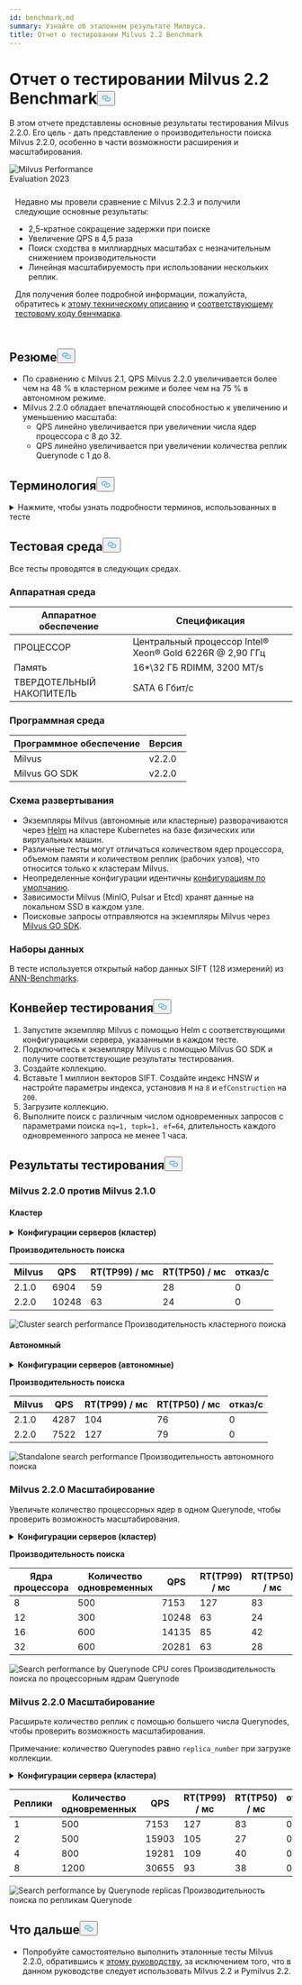 ```yaml
---
id: benchmark.md
summary: Узнайте об эталонном результате Милвуса.
title: Отчет о тестировании Milvus 2.2 Benchmark
---
```

<h1 id="Milvus-22-Benchmark-Test-Report" class="common-anchor-header">Отчет о тестировании Milvus 2.2 Benchmark<button data-href="#Milvus-22-Benchmark-Test-Report" class="anchor-icon" translate="no">
      <svg translate="no"
        aria-hidden="true"
        focusable="false"
        height="20"
        version="1.1"
        viewBox="0 0 16 16"
        width="16"
      >
        <path
          fill="#0092E4"
          fill-rule="evenodd"
          d="M4 9h1v1H4c-1.5 0-3-1.69-3-3.5S2.55 3 4 3h4c1.45 0 3 1.69 3 3.5 0 1.41-.91 2.72-2 3.25V8.59c.58-.45 1-1.27 1-2.09C10 5.22 8.98 4 8 4H4c-.98 0-2 1.22-2 2.5S3 9 4 9zm9-3h-1v1h1c1 0 2 1.22 2 2.5S13.98 12 13 12H9c-.98 0-2-1.22-2-2.5 0-.83.42-1.64 1-2.09V6.25c-1.09.53-2 1.84-2 3.25C6 11.31 7.55 13 9 13h4c1.45 0 3-1.69 3-3.5S14.5 6 13 6z"
        ></path>
      </svg>
    </button></h1><p>В этом отчете представлены основные результаты тестирования Milvus 2.2.0. Его цель - дать представление о производительности поиска Milvus 2.2.0, особенно в части возможности расширения и масштабирования.</p>
<div class="alert note">
  <div style="display: flex;">
      <div style="flex:0.3;">
        <img translate="no" src="https://zilliz.com/images/whitepaper/performance.png" alt="Milvus Performance Evaluation 2023" />
      </div>
  </div>
  <div style="flex:1;padding: 10px;">
    <p>Недавно мы провели сравнение с Milvus 2.2.3 и получили следующие основные результаты:</p>
    <ul>
      <li>2,5-кратное сокращение задержки при поиске</li>
      <li>Увеличение QPS в 4,5 раза</li>
      <li>Поиск сходства в миллиардных масштабах с незначительным снижением производительности</li>
      <li>Линейная масштабируемость при использовании нескольких реплик.</li>
    </ul>
    <p>Для получения более подробной информации, пожалуйста, обратитесь к <a href="https://zilliz.com/resources/whitepaper/milvus-performance-benchmark">этому техническому описанию</a> и <a href="https://github.com/zilliztech/VectorDBBench">соответствующему тестовому коду бенчмарка</a>. </p>
  </div>
</div>
<h2 id="Summary" class="common-anchor-header">Резюме<button data-href="#Summary" class="anchor-icon" translate="no">
      <svg translate="no"
        aria-hidden="true"
        focusable="false"
        height="20"
        version="1.1"
        viewBox="0 0 16 16"
        width="16"
      >
        <path
          fill="#0092E4"
          fill-rule="evenodd"
          d="M4 9h1v1H4c-1.5 0-3-1.69-3-3.5S2.55 3 4 3h4c1.45 0 3 1.69 3 3.5 0 1.41-.91 2.72-2 3.25V8.59c.58-.45 1-1.27 1-2.09C10 5.22 8.98 4 8 4H4c-.98 0-2 1.22-2 2.5S3 9 4 9zm9-3h-1v1h1c1 0 2 1.22 2 2.5S13.98 12 13 12H9c-.98 0-2-1.22-2-2.5 0-.83.42-1.64 1-2.09V6.25c-1.09.53-2 1.84-2 3.25C6 11.31 7.55 13 9 13h4c1.45 0 3-1.69 3-3.5S14.5 6 13 6z"
        ></path>
      </svg>
    </button></h2><ul>
<li>По сравнению с Milvus 2.1, QPS Milvus 2.2.0 увеличивается более чем на 48 % в кластерном режиме и более чем на 75 % в автономном режиме.</li>
<li>Milvus 2.2.0 обладает впечатляющей способностью к увеличению и уменьшению масштаба:<ul>
<li>QPS линейно увеличивается при увеличении числа ядер процессора с 8 до 32.</li>
<li>QPS линейно увеличивается при увеличении количества реплик Querynode с 1 до 8.</li>
</ul></li>
</ul>
<h2 id="Terminology" class="common-anchor-header">Терминология<button data-href="#Terminology" class="anchor-icon" translate="no">
      <svg translate="no"
        aria-hidden="true"
        focusable="false"
        height="20"
        version="1.1"
        viewBox="0 0 16 16"
        width="16"
      >
        <path
          fill="#0092E4"
          fill-rule="evenodd"
          d="M4 9h1v1H4c-1.5 0-3-1.69-3-3.5S2.55 3 4 3h4c1.45 0 3 1.69 3 3.5 0 1.41-.91 2.72-2 3.25V8.59c.58-.45 1-1.27 1-2.09C10 5.22 8.98 4 8 4H4c-.98 0-2 1.22-2 2.5S3 9 4 9zm9-3h-1v1h1c1 0 2 1.22 2 2.5S13.98 12 13 12H9c-.98 0-2-1.22-2-2.5 0-.83.42-1.64 1-2.09V6.25c-1.09.53-2 1.84-2 3.25C6 11.31 7.55 13 9 13h4c1.45 0 3-1.69 3-3.5S14.5 6 13 6z"
        ></path>
      </svg>
    </button></h2><p><details>
<summary>Нажмите, чтобы узнать подробности терминов, использованных в тесте</summary>
<table class="terminology">
<thead>
<tr>
<th>Термин</th>
<th>Описание</th>
</tr>
</thead>
<tbody>
<tr>
<td>nq</td>
<td>Количество векторов для поиска в одном поисковом запросе</td>
</tr>
<tr>
<td>topk</td>
<td>Число ближайших векторов, которые будут найдены для каждого вектора (в nq) в поисковом запросе</td>
</tr>
<tr>
<td>ef</td>
<td>Параметр поиска, специфичный для <a href="https://milvus.io/docs/v2.2.x/index.md">индекса HNSW</a></td>
</tr>
<tr>
<td>RT</td>
<td>Время от отправки запроса до получения ответа</td>
</tr>
<tr>
<td>QPS</td>
<td>Количество успешно обработанных поисковых запросов в секунду</td>
</tr>
</tbody>
</table>
</details></p>
<h2 id="Test-environment" class="common-anchor-header">Тестовая среда<button data-href="#Test-environment" class="anchor-icon" translate="no">
      <svg translate="no"
        aria-hidden="true"
        focusable="false"
        height="20"
        version="1.1"
        viewBox="0 0 16 16"
        width="16"
      >
        <path
          fill="#0092E4"
          fill-rule="evenodd"
          d="M4 9h1v1H4c-1.5 0-3-1.69-3-3.5S2.55 3 4 3h4c1.45 0 3 1.69 3 3.5 0 1.41-.91 2.72-2 3.25V8.59c.58-.45 1-1.27 1-2.09C10 5.22 8.98 4 8 4H4c-.98 0-2 1.22-2 2.5S3 9 4 9zm9-3h-1v1h1c1 0 2 1.22 2 2.5S13.98 12 13 12H9c-.98 0-2-1.22-2-2.5 0-.83.42-1.64 1-2.09V6.25c-1.09.53-2 1.84-2 3.25C6 11.31 7.55 13 9 13h4c1.45 0 3-1.69 3-3.5S14.5 6 13 6z"
        ></path>
      </svg>
    </button></h2><p>Все тесты проводятся в следующих средах.</p>
<h3 id="Hardware-environment" class="common-anchor-header">Аппаратная среда</h3><table>
<thead>
<tr><th>Аппаратное обеспечение</th><th>Спецификация</th></tr>
</thead>
<tbody>
<tr><td>ПРОЦЕССОР</td><td>Центральный процессор Intel® Xeon® Gold 6226R @ 2,90 ГГц</td></tr>
<tr><td>Память</td><td>16*\32 ГБ RDIMM, 3200 MT/s</td></tr>
<tr><td>ТВЕРДОТЕЛЬНЫЙ НАКОПИТЕЛЬ</td><td>SATA 6 Гбит/с</td></tr>
</tbody>
</table>
<h3 id="Software-environment" class="common-anchor-header">Программная среда</h3><table>
<thead>
<tr><th>Программное обеспечение</th><th>Версия</th></tr>
</thead>
<tbody>
<tr><td>Milvus</td><td>v2.2.0</td></tr>
<tr><td>Milvus GO SDK</td><td>v2.2.0</td></tr>
</tbody>
</table>
<h3 id="Deployment-scheme" class="common-anchor-header">Схема развертывания</h3><ul>
<li>Экземпляры Milvus (автономные или кластерные) разворачиваются через <a href="https://milvus.io/docs/install_standalone-helm.md">Helm</a> на кластере Kubernetes на базе физических или виртуальных машин.</li>
<li>Различные тесты могут отличаться количеством ядер процессора, объемом памяти и количеством реплик (рабочих узлов), что относится только к кластерам Milvus.</li>
<li>Неопределенные конфигурации идентичны <a href="https://github.com/milvus-io/milvus-helm/blob/master/charts/milvus/values.yaml">конфигурациям по умолчанию</a>.</li>
<li>Зависимости Milvus (MinIO, Pulsar и Etcd) хранят данные на локальном SSD в каждом узле.</li>
<li>Поисковые запросы отправляются на экземпляры Milvus через <a href="https://github.com/milvus-io/milvus-sdk-go/tree/master/tests">Milvus GO SDK</a>.</li>
</ul>
<h3 id="Data-sets" class="common-anchor-header">Наборы данных</h3><p>В тесте используется открытый набор данных SIFT (128 измерений) из <a href="https://github.com/erikbern/ann-benchmarks/#data-sets">ANN-Benchmarks</a>.</p>
<h2 id="Test-pipeline" class="common-anchor-header">Конвейер тестирования<button data-href="#Test-pipeline" class="anchor-icon" translate="no">
      <svg translate="no"
        aria-hidden="true"
        focusable="false"
        height="20"
        version="1.1"
        viewBox="0 0 16 16"
        width="16"
      >
        <path
          fill="#0092E4"
          fill-rule="evenodd"
          d="M4 9h1v1H4c-1.5 0-3-1.69-3-3.5S2.55 3 4 3h4c1.45 0 3 1.69 3 3.5 0 1.41-.91 2.72-2 3.25V8.59c.58-.45 1-1.27 1-2.09C10 5.22 8.98 4 8 4H4c-.98 0-2 1.22-2 2.5S3 9 4 9zm9-3h-1v1h1c1 0 2 1.22 2 2.5S13.98 12 13 12H9c-.98 0-2-1.22-2-2.5 0-.83.42-1.64 1-2.09V6.25c-1.09.53-2 1.84-2 3.25C6 11.31 7.55 13 9 13h4c1.45 0 3-1.69 3-3.5S14.5 6 13 6z"
        ></path>
      </svg>
    </button></h2><ol>
<li>Запустите экземпляр Milvus с помощью Helm с соответствующими конфигурациями сервера, указанными в каждом тесте.</li>
<li>Подключитесь к экземпляру Milvus с помощью Milvus GO SDK и получите соответствующие результаты тестирования.</li>
<li>Создайте коллекцию.</li>
<li>Вставьте 1 миллион векторов SIFT. Создайте индекс HNSW и настройте параметры индекса, установив <code translate="no">M</code> на <code translate="no">8</code> и <code translate="no">efConstruction</code> на <code translate="no">200</code>.</li>
<li>Загрузите коллекцию.</li>
<li>Выполните поиск с различным числом одновременных запросов с параметрами поиска <code translate="no">nq=1, topk=1, ef=64</code>, длительность каждого одновременного запроса не менее 1 часа.</li>
</ol>
<h2 id="Test-results" class="common-anchor-header">Результаты тестирования<button data-href="#Test-results" class="anchor-icon" translate="no">
      <svg translate="no"
        aria-hidden="true"
        focusable="false"
        height="20"
        version="1.1"
        viewBox="0 0 16 16"
        width="16"
      >
        <path
          fill="#0092E4"
          fill-rule="evenodd"
          d="M4 9h1v1H4c-1.5 0-3-1.69-3-3.5S2.55 3 4 3h4c1.45 0 3 1.69 3 3.5 0 1.41-.91 2.72-2 3.25V8.59c.58-.45 1-1.27 1-2.09C10 5.22 8.98 4 8 4H4c-.98 0-2 1.22-2 2.5S3 9 4 9zm9-3h-1v1h1c1 0 2 1.22 2 2.5S13.98 12 13 12H9c-.98 0-2-1.22-2-2.5 0-.83.42-1.64 1-2.09V6.25c-1.09.53-2 1.84-2 3.25C6 11.31 7.55 13 9 13h4c1.45 0 3-1.69 3-3.5S14.5 6 13 6z"
        ></path>
      </svg>
    </button></h2><h3 id="Milvus-220-vs-Milvus-210" class="common-anchor-header">Milvus 2.2.0 против Milvus 2.1.0</h3><h4 id="Cluster" class="common-anchor-header">Кластер</h4><p><details>
<summary><b>Конфигурации серверов (кластер)</b></summary><code translate="no">yaml queryNode: replicas: 1 resources: limits: cpu: &quot;12.0&quot; memory: 8Gi requests: cpu: &quot;12.0&quot; memory: 8Gi</code></details></p>
<p><strong>Производительность поиска</strong></p>
<table>
<thead>
<tr><th>Milvus</th><th>QPS</th><th>RT(TP99) / мс</th><th>RT(TP50) / мс</th><th>отказ/с</th></tr>
</thead>
<tbody>
<tr><td>2.1.0</td><td>6904</td><td>59</td><td>28</td><td>0</td></tr>
<tr><td>2.2.0</td><td>10248</td><td>63</td><td>24</td><td>0</td></tr>
</tbody>
</table>
<p>
  
   <span class="img-wrapper"> <img translate="no" src="/docs/v2.5.x/assets/cluster_search_performance_210_vs_220.png" alt="Cluster search performance" class="doc-image" id="cluster-search-performance" />
   </span> <span class="img-wrapper"> <span>Производительность кластерного поиска</span> </span></p>
<h4 id="Standalone" class="common-anchor-header">Автономный</h4><p><details>
<summary><b>Конфигурации серверов (автономные)</b></summary><code translate="no">yaml standalone: replicas: 1 resources: limits: cpu: &quot;12.0&quot; memory: 16Gi requests: cpu: &quot;12.0&quot; memory: 16Gi</code></details></p>
<p><strong>Производительность поиска</strong></p>
<table>
<thead>
<tr><th>Milvus</th><th>QPS</th><th>RT(TP99) / мс</th><th>RT(TP50) / мс</th><th>отказ/с</th></tr>
</thead>
<tbody>
<tr><td>2.1.0</td><td>4287</td><td>104</td><td>76</td><td>0</td></tr>
<tr><td>2.2.0</td><td>7522</td><td>127</td><td>79</td><td>0</td></tr>
</tbody>
</table>
<p>
  
   <span class="img-wrapper"> <img translate="no" src="/docs/v2.5.x/assets/standalone_search_performance_210_vs_220.png" alt="Standalone search performance" class="doc-image" id="standalone-search-performance" />
   </span> <span class="img-wrapper"> <span>Производительность автономного поиска</span> </span></p>
<h3 id="Milvus-220-Scale-up" class="common-anchor-header">Milvus 2.2.0 Масштабирование</h3><p>Увеличьте количество процессорных ядер в одном Querynode, чтобы проверить возможность масштабирования.</p>
<p><details>
<summary><b>Конфигурации серверов (кластер)</b></summary><code translate="no">yaml queryNode: replicas: 1 resources: limits: cpu: &quot;8.0&quot; /&quot;12.0&quot; /&quot;16.0&quot; /&quot;32.0&quot; memory: 8Gi requests: cpu: &quot;8.0&quot; /&quot;12.0&quot; /&quot;16.0&quot; /&quot;32.0&quot; memory: 8Gi</code></details></p>
<p><strong>Производительность поиска</strong></p>
<table>
<thead>
<tr><th>Ядра процессора</th><th>Количество одновременных</th><th>QPS</th><th>RT(TP99) / мс</th><th>RT(TP50) / мс</th><th>отказ/с</th></tr>
</thead>
<tbody>
<tr><td>8</td><td>500</td><td>7153</td><td>127</td><td>83</td><td>0</td></tr>
<tr><td>12</td><td>300</td><td>10248</td><td>63</td><td>24</td><td>0</td></tr>
<tr><td>16</td><td>600</td><td>14135</td><td>85</td><td>42</td><td>0</td></tr>
<tr><td>32</td><td>600</td><td>20281</td><td>63</td><td>28</td><td>0</td></tr>
</tbody>
</table>
<p>
  
   <span class="img-wrapper"> <img translate="no" src="/docs/v2.5.x/assets/search_performance_by_querynode_cpu_cores.png" alt="Search performance by Querynode CPU cores" class="doc-image" id="search-performance-by-querynode-cpu-cores" />
   </span> <span class="img-wrapper"> <span>Производительность поиска по процессорным ядрам Querynode</span> </span></p>
<h3 id="Milvus-220-Scale-out" class="common-anchor-header">Milvus 2.2.0 Масштабирование</h3><p>Расширьте количество реплик с помощью большего числа Querynodes, чтобы проверить возможность масштабирования.</p>
<div class="alert note">
<p>Примечание: количество Querynodes равно <code translate="no">replica_number</code> при загрузке коллекции.</p>
</div>
<p><details>
<summary><b>Конфигурации сервера (кластера)</b></summary><code translate="no">yaml queryNode: replicas: 1 / 2 / 4 / 8 resources: limits: cpu: &quot;8.0&quot; memory: 8Gi requests: cpu: &quot;8.0&quot; memory: 8Gi</code></details></p>
<table>
<thead>
<tr><th>Реплики</th><th>Количество одновременных</th><th>QPS</th><th>RT(TP99) / мс</th><th>RT(TP50) / мс</th><th>отказ/с</th></tr>
</thead>
<tbody>
<tr><td>1</td><td>500</td><td>7153</td><td>127</td><td>83</td><td>0</td></tr>
<tr><td>2</td><td>500</td><td>15903</td><td>105</td><td>27</td><td>0</td></tr>
<tr><td>4</td><td>800</td><td>19281</td><td>109</td><td>40</td><td>0</td></tr>
<tr><td>8</td><td>1200</td><td>30655</td><td>93</td><td>38</td><td>0</td></tr>
</tbody>
</table>
<p>
  
   <span class="img-wrapper"> <img translate="no" src="/docs/v2.5.x/assets/search_performance_by_querynode_replicas.png" alt="Search performance by Querynode replicas" class="doc-image" id="search-performance-by-querynode-replicas" />
   </span> <span class="img-wrapper"> <span>Производительность поиска по репликам Querynode</span> </span></p>
<h2 id="Whats-next" class="common-anchor-header">Что дальше<button data-href="#Whats-next" class="anchor-icon" translate="no">
      <svg translate="no"
        aria-hidden="true"
        focusable="false"
        height="20"
        version="1.1"
        viewBox="0 0 16 16"
        width="16"
      >
        <path
          fill="#0092E4"
          fill-rule="evenodd"
          d="M4 9h1v1H4c-1.5 0-3-1.69-3-3.5S2.55 3 4 3h4c1.45 0 3 1.69 3 3.5 0 1.41-.91 2.72-2 3.25V8.59c.58-.45 1-1.27 1-2.09C10 5.22 8.98 4 8 4H4c-.98 0-2 1.22-2 2.5S3 9 4 9zm9-3h-1v1h1c1 0 2 1.22 2 2.5S13.98 12 13 12H9c-.98 0-2-1.22-2-2.5 0-.83.42-1.64 1-2.09V6.25c-1.09.53-2 1.84-2 3.25C6 11.31 7.55 13 9 13h4c1.45 0 3-1.69 3-3.5S14.5 6 13 6z"
        ></path>
      </svg>
    </button></h2><ul>
<li>Попробуйте самостоятельно выполнить эталонные тесты Milvus 2.2.0, обратившись к <a href="https://milvus.io/blog/2022-08-16-A-Quick-Guide-to-Benchmarking-Milvus-2-1.md">этому руководству</a>, за исключением того, что в данном руководстве следует использовать Milvus 2.2 и Pymilvus 2.2.</li>
</ul>
